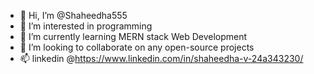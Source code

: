 - 👋 Hi, I’m @Shaheedha555
- 👀 I’m interested in programming
- 🌱 I’m currently learning MERN stack Web Development
- 💞️ I’m looking to collaborate on any open-source projects
- 📫 linkedin @https://www.linkedin.com/in/shaheedha-v-24a343230/

<!---
Shaheedha555/Shaheedha555 is a ✨ special ✨ repository because its `README.md` (this file) appears on your GitHub profile.
You can click the Preview link to take a look at your changes.
--->
